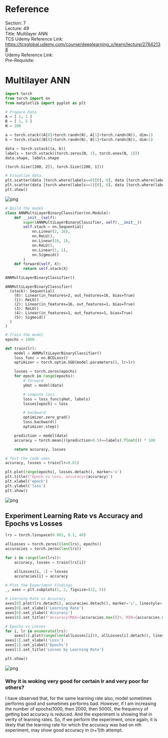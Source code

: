 # Reference

Section: 7 \
Lecture: 49 \
Title: Multilayer ANN \
TCS Udemy Reference Link: https://tcsglobal.udemy.com/course/deeplearning_x/learn/lecture/27842138 \
Udemy Reference Link: \
Pre-Requisite:

# Multilayer ANN

```python
import torch
from torch import nn
from matplotlib import pyplot as plt
```

```python
# Prepare Data
A = [ 1, 1 ]
B = [ 1, 5 ]
N = 100

a = torch.stack((A[0]+torch.randn(N), A[1]+torch.randn(N)), dim=1)
b = torch.stack((B[0]+torch.randn(N), B[1]+torch.randn(N)), dim=1)

data = torch.vstack((a, b))
labels = torch.vstack((torch.zeros(N, 1), torch.ones(N, 1)))
data.shape, labels.shape
```

    (torch.Size([200, 2]), torch.Size([200, 1]))

```python
# Visualize data
plt.scatter(data [torch.where(labels==0)[0], 0], data [torch.where(labels==0)[0], 1], marker='s', color='b', facecolor='w')
plt.scatter(data [torch.where(labels==1)[0], 0], data [torch.where(labels==1)[0], 1], marker='s', color='g', facecolor='w')
plt.show()
```

![png](7_ann_49_multilayer_ann_files/7_ann_49_multilayer_ann_4_0.png)

```python
# Build the model
class ANNMultiLayerBinaryClassifier(nn.Module):
    def __init__(self):
        super(ANNMultiLayerBinaryClassifier, self).__init__()
        self.stack = nn.Sequential(
            nn.Linear(2, 16),
            nn.ReLU(),
            nn.Linear(16, 1),
            nn.ReLU(),
            nn.Linear(1, 1),
            nn.Sigmoid()
        )
    def forward(self, X):
        return self.stack(X)

ANNMultiLayerBinaryClassifier()
```

    ANNMultiLayerBinaryClassifier(
      (stack): Sequential(
        (0): Linear(in_features=2, out_features=16, bias=True)
        (1): ReLU()
        (2): Linear(in_features=16, out_features=1, bias=True)
        (3): ReLU()
        (4): Linear(in_features=1, out_features=1, bias=True)
        (5): Sigmoid()
      )
    )

```python
# Train the model
epochs = 1000

def train(lr):
    model = ANNMultiLayerBinaryClassifier()
    loss_func = nn.BCELoss()
    optimizer = torch.optim.SGD(model.parameters(), lr=lr)

    losses = torch.zeros(epochs)
    for epoch in range(epochs):
        # forward
        yHat = model(data)

        # compute loss
        loss = loss_func(yHat, labels)
        losses[epoch] = loss

        # backward
        optimizer.zero_grad()
        loss.backward()
        optimizer.step()

    prediction = model(data)
    accuracy = torch.mean(((prediction>0.5)==labels).float()) * 100

    return accuracy, losses
```

```python
# Test the code ones
accuracy, losses = train(lr=0.01)

plt.plot(range(epochs), losses.detach(), marker='o')
plt.title(f'Epoch vs Loss, accuracy={accuracy}')
plt.xlabel('epoch')
plt.ylabel('loss')
plt.show()
```

![png](7_ann_49_multilayer_ann_files/7_ann_49_multilayer_ann_7_0.png)

## Experiment Learning Rate vs Accuracy and Epochs vs Losses

```python
lrs = torch.linspace(0.001, 0.1, 40)

allLosses = torch.zeros((len(lrs), epochs))
accuracies = torch.zeros(len(lrs))

for i in range(len(lrs)):
    accuracy, losses = train(lrs[i])

    allLosses[i, :] = losses
    accuracies[i] = accuracy
```

```python
# Plot the Experiment Findings
_, axes = plt.subplots(1, 2, figsize=(12, 5))

# Learning Rate vs Accuracy
axes[0].plot(lrs.detach(), accuracies.detach(), marker='s', linestyle='-', markerfacecolor='w')
axes[0].set_xlabel('Learning Rate')
axes[0].set_ylabel('Accuracy')
axes[0].set_title(f'Accuracy(MAX={accuracies.max()}%, MIN={accuracies.min()}%) by Learning Rate')

# Epochs vs Losses
for i, lr in enumerate(lrs):
    axes[1].plot(range(len(allLosses[i])), allLosses[i].detach(), linestyle='-')
axes[1].set_xlabel('Loss')
axes[1].set_ylabel('Epochs')
axes[1].set_title('Losses by Learning Rate')

plt.show()
```

![png](7_ann_49_multilayer_ann_files/7_ann_49_multilayer_ann_10_0.png)

### Why it is woking very good for certain lr and very poor for others?

I have observed that, for the same learning rate also, model sometimes performs good and sometimes performs bad. However, if I am increasing the number of epochs(1000, then 2000, then 5000), the frequency of getting bad accuracy is reduced. And the experiment is showing that in verity of learning rates. So, if we perform the experiment, once again, it is likely that the learning rate for which the accuracy was bad on nth experiment, may show good accuracy in (n+1)th attempt.